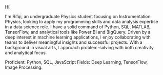 Hi! 

I'm Rifqi, an undergraduate Physics student focusing on Instrumentation Physics, looking to apply my programming skills and data analysis expertise in a data science role. I have a solid command of Python, SQL, MATLAB, TensorFlow, and analytical tools like Power BI and BigQuery. Driven by a deep interest in machine learning applications, I enjoy collaborating with teams to deliver meaningful insights and successful projects. With a background in visual arts, I approach problem-solving with both creativity and analytical focus.

Proficient: Python, SQL, JavaScript
Fields: Deep Learning, TensorFlow, Image Processing.


<!---
Rifqidits/Rifqidits is a ✨ special ✨ repository because its `README.md` (this file) appears on your GitHub profile.
You can click the Preview link to take a look at your changes.
--->
